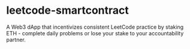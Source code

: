 # leetcode-smartcontract
A Web3 dApp that incentivizes consistent LeetCode practice by staking ETH - complete daily problems or lose your stake to your accountability partner.
